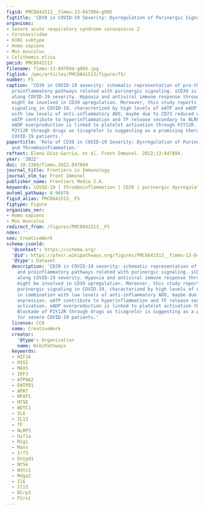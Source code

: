 ```yaml
---
figid: PMC8841513__fimmu-13-847894-g005
figtitle: 'CD39 in COVID-19 Severity: Dysregulation of Purinergic Signaling and Thromboinflammation'
organisms:
- Severe acute respiratory syndrome coronavirus 2
- Coronaviridae
- H1N1 subtype
- Homo sapiens
- Mus musculus
- Celithemis elisa
pmcid: PMC8841513
filename: fimmu-13-847894-g005.jpg
figlink: /pmc/articles/PMC8841513/figure/f5/
number: F5
caption: 'CD39 in COVID‐19 severity: schematic representation of pro-thrombotic and
  proinflammatory pathways related with purinergic signaling. sCD39 is upregulated
  along COVID-19 severity. Hypoxia and antiviral immune response through RIG-I pathway
  might be involved in CD39 upregulation. Moreover, this study reports impaired purinergic
  signaling in COVID-19, characterized by high levels of eATP and eADP in combination
  with low levels of anti-inflammatory ADO, maybe due to CD73 reduced expression.
  eATP contribute to hyperinflammation and TF release secondary to NLRP3 activation.
  eADP overproduction is linked to platelet activation through P2Y12R. Blockade of
  P2Y12R through drugs as ticagrelor is suggesting as a promising therapy for severe
  COVID‐19 patients.'
papertitle: 'Role of CD39 in COVID-19 Severity: Dysregulation of Purinergic Signaling
  and Thromboinflammation.'
reftext: Elena Díaz-García, et al. Front Immunol. 2022;13:847894.
year: '2022'
doi: 10.3389/fimmu.2022.847894
journal_title: Frontiers in Immunology
journal_nlm_ta: Front Immunol
publisher_name: Frontiers Media S.A.
keywords: COVID-19 | thromboinflammation | CD39 | purinergic dysregulation | hypoxia
automl_pathway: 0.96078
figid_alias: PMC8841513__F5
figtype: Figure
organisms_ner:
- Homo sapiens
- Mus musculus
redirect_from: /figures/PMC8841513__F5
ndex: ''
seo: CreativeWork
schema-jsonld:
  '@context': https://schema.org/
  '@id': https://pfocr.wikipathways.org/figures/PMC8841513__fimmu-13-847894-g005.html
  '@type': Dataset
  description: 'CD39 in COVID‐19 severity: schematic representation of pro-thrombotic
    and proinflammatory pathways related with purinergic signaling. sCD39 is upregulated
    along COVID-19 severity. Hypoxia and antiviral immune response through RIG-I pathway
    might be involved in CD39 upregulation. Moreover, this study reports impaired
    purinergic signaling in COVID-19, characterized by high levels of eATP and eADP
    in combination with low levels of anti-inflammatory ADO, maybe due to CD73 reduced
    expression. eATP contribute to hyperinflammation and TF release secondary to NLRP3
    activation. eADP overproduction is linked to platelet activation through P2Y12R.
    Blockade of P2Y12R through drugs as ticagrelor is suggesting as a promising therapy
    for severe COVID‐19 patients.'
  license: CC0
  name: CreativeWork
  creator:
    '@type': Organization
    name: WikiPathways
  keywords:
  - HIF1A
  - RIGI
  - MAVS
  - IRF3
  - ATP8A2
  - ENTPD1
  - APRT
  - MFAP1
  - NT5E
  - WDTC1
  - IL6
  - IL13
  - TF
  - NLRP3
  - Hif1a
  - Rigi
  - Mavs
  - Irf3
  - Entpd1
  - Nt5e
  - Wdtc1
  - Mdga2
  - Il6
  - Il13
  - Nlrp3
  - P2rx1
---
```


